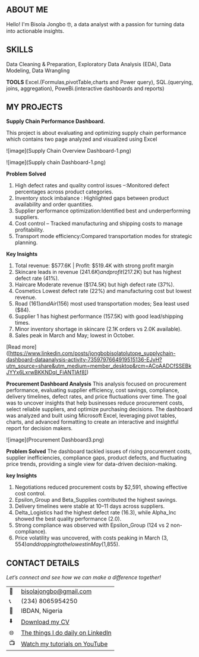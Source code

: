 <!--Section 1: Introduce your self-->
## ABOUT ME

Hello! I'm Bisola Jongbo 🤓, a data analyst with a passion for turning data into actionable insights. 

<!--Mention your top/relevant skills here - core and soft skills-->
## SKILLS
Data Cleaning & Preparation,
Exploratory Data Analysis (EDA),
Data Modeling,
Data Wrangling

**TOOLS**
Excel.(Formulas,pivotTable,charts and Power query),
SQL.(querying, joins, aggregation),
PoweBi.(interactive dashboards and reports)

<!--Section 2: List 3-4 key projects-->
## MY PROJECTS

**Supply Chain Performance Dashboard.**

This project is about evaluating and optimizing supply chain performance which contains two page analyzed and visualized using Excel

![image](Supply Chain Overview Dashboard-1.png)


![image](Supply chain Dashboard-1.png)

**Problem Solved**
1. High defect rates and quality control issues –:Monitored defect percentages across product categories.
2. Inventory stock imbalance : Highlighted gaps between product availability and order quantities.
3. Supplier performance optimization:Identified best and underperforming suppliers.
4. Cost control – Tracked manufacturing and shipping costs to manage profitability.
5. Transport mode efficiency:Compared transportation modes for strategic planning.
   
**Key Insights**

1. Total revenue: $577.6K | Profit: $519.4K with strong profit margin
2. Skincare leads in revenue ($241.6K) and profit ($217.2K) but has highest defect rate (41%).
3. Haircare Moderate revenue ($174.5K) but high defect rate (37%).
4. Cosmetics Lowest defect rate (22%) and manufacturing cost but lowest revenue.
5. Road ($161) and Air ($156) most used transportation modes; Sea least used ($84).
6. Supplier 1 has highest performance (157.5K) with good lead/shipping times.
7. Minor inventory shortage in skincare (2.1K orders vs 2.0K available).
8. Sales peak in March and May; lowest in October.



[Read more]
([https://www.linkedin.com/posts/jongbobisolatolutope_supplychain-dashboard-dataanalysis-activity-7359797664919515136-EJvH?utm_source=share&utm_medium=member_desktop&rcm=ACoAADCfSSEBkJYYx6LxrwBKKNDqI_FiANTlAf8])

**Procurement Dashboard Analysis**
This analysis focused on procurement performance, evaluating supplier efficiency, cost savings, compliance, delivery timelines, defect rates, and price fluctuations over time. The goal was to uncover insights that help businesses reduce procurement costs, select reliable suppliers, and optimize purchasing decisions.
The dashboard was analyzed and built using Microsoft Excel, leveraging pivot tables, charts, and advanced formatting to create an interactive and insightful report for decision makers.

![image](Procurement Dashboard3.png)

**Problem Solved**
The dashboard tackled issues of rising procurement costs, supplier inefficiencies, compliance gaps, product defects, and fluctuating price trends, providing a single view for data-driven decision-making.

**key Insights**
1.  Negotiations reduced procurement costs by $2,591, showing effective cost control.
2.  Epsilon_Group and Beta_Supplies contributed the highest savings.
3.  Delivery timelines were stable at 10–11 days across suppliers.
4. Delta_Logistics had the highest defect rate (16.3), while Alpha_Inc showed the best quality performance (2.0).
5.  Strong compliance was observed with Epsilon_Group (124 vs 2 non-compliance).
6. Price volatility was uncovered, with costs peaking in March ($3,554) and dropping to the lowest in May ($1,855).

## CONTACT DETAILS

*Let’s connect and see how we can make a difference together!*
<table>
  <tbody>
    <tr>
      <td>📧</td>
      <td><a href="mailto:bisolajongbo@gmail.com">bisolajongbo@gmail.com</a></td>
    </tr>
    <tr>
      <td>📞</td>
      <td>(234) 8065954250</td>
    </tr>
    <tr>
      <td>📍</td>
      <td>IBDAN, Nigeria</td>
    </tr>
    <tr>
      <td>⬇️</td>
      <td><a href="https://bisolajongbo.github.io/portfolio1/docs/Profile.pdf">Download my CV</a></td>
    </tr>
    <tr>
      <td>🌐</td>
      <td><a href="https://linkedin.com/in/bisola tolutope Jongbo">The things I do daily on LinkedIn</a></td>
    </tr>
    <tr>
      <td>📺</td>
      <td><a href="https://www.youtube.com/@BisolaFranktheAnalyst">Watch my tutorials on YouTube</a></td>
    </tr>
  </tbody>
</table>

   




